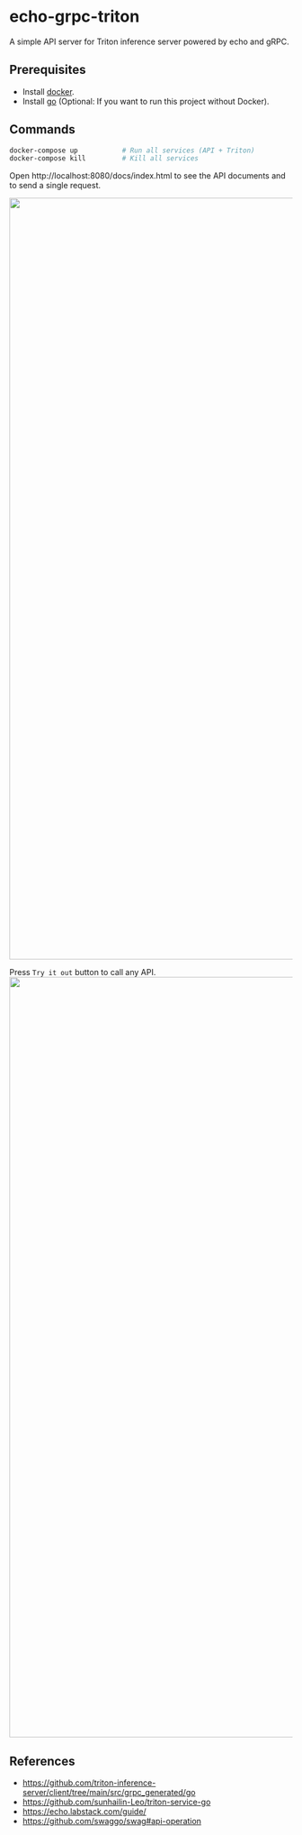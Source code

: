 # echo-grpc-triton
A simple API server for Triton inference server powered by echo and gRPC.

## Prerequisites
- Install [docker](https://docs.docker.com/engine/install/).
- Install [go](https://go.dev/doc/install) (Optional: If you want to run this project without Docker).

## Commands
```bash
docker-compose up           # Run all services (API + Triton)
docker-compose kill         # Kill all services
```

Open http://localhost:8080/docs/index.html to see the API documents and to send a single request.

<img width="1352" src="https://user-images.githubusercontent.com/14961526/201515996-0e03f353-4017-42aa-b704-d8ac140a6e0f.png">

Press `Try it out` button to call any API.
<img width="1350" src="https://user-images.githubusercontent.com/14961526/201516009-e18e966f-ae8b-4bcd-8f21-429c3152301d.png">


## References
- https://github.com/triton-inference-server/client/tree/main/src/grpc_generated/go
- https://github.com/sunhailin-Leo/triton-service-go
- https://echo.labstack.com/guide/
- https://github.com/swaggo/swag#api-operation
